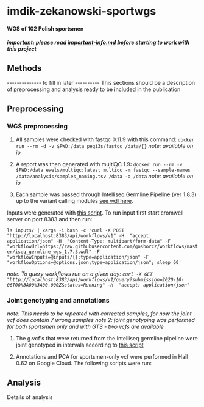 # imdik-zekanowski-sportwgs
#### WGS of 102 Polish sportsmen

#### *important: please read [important-info.md](preprocessing/important-info.md) before starting to work with this project*

## Methods

-------------- to fill in later ----------
This sections should be a description of preprocessing and analysis ready to be included in the publication


## Preprocessing

### WGS preprocessing

1. All samples were checked with fastqc 0.11.9 with this command:
`docker run --rm -d -v $PWD:/data pegi3s/fastqc /data/{}`
*note: available on io*

2. A report was then generated with multiQC 1.9:
`docker run --rm -v $PWD:/data ewels/multiqc:latest multiqc -m fastqc --sample-names /data/analysis/samples_naming.tsv /data -o /data`
*note: available on io*

3. Each sample was passed through Intelliseq Germline Pipeline (ver 1.8.3) up to the variant calling modules [see wdl here](https://raw.githubusercontent.com/gosborcz/workflows/master/iseq_germline_wgs_1.8.3.wdl).

Inputs were generated with [this script](prepocressing/generate-inputs.sh). To run input first start cromwell server on port 8383 and then run:

`ls inputs/ | xargs -i bash -c 'curl -X POST "http://localhost:8383/api/workflows/v1" -H  "accept: application/json" -H  "Content-Type: multipart/form-data" -F "workflowUrl=https://raw.githubusercontent.com/gosborcz/workflows/master/iseq_germline_wgs_1.7.3.wdl" -F "workflowInputs=@inputs/{};type=application/json" -F "workflowOptions=@options.json;type=application/json"; sleep 60'`

*note: To query workflows run on a given day: `curl -X GET "http://localhost:8383/api/workflows/v1/query?submission=2020-10-06T00%3A00%3A00.000Z&status=Running" -H  "accept: application/json"`*

### Joint genotyping and annotations

*note: This needs to be repeated with corrected samples, for now the joint vcf does contain 7 wrong samples*
*note 2: joint genotyping was performed for both sportsmen only and with GTS - two vcfs are available*

1. The g.vcf's that were returned from the Intelliseq germline pipeline were joint genotyped in intervals according to [this script](https://github.com/ippas/imdik-zekanowski-gts/blob/master/preprocessing/joint_genotyping.md)  

2. Annotations and PCA for sportsmen-only vcf were performed in Hail 0.62 on Google Cloud. The following scripts were run:



## Analysis
Details of analysis
